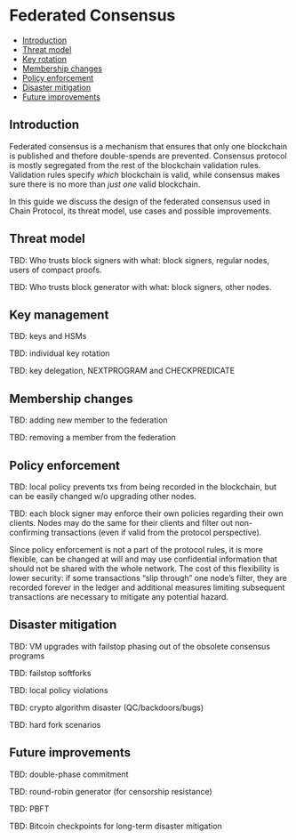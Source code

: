 # Federated Consensus

* [Introduction](#introduction)
* [Threat model](#threat-model)
* [Key rotation](#key-rotation)
* [Membership changes](#membership-changes)
* [Policy enforcement](#policy-enforcement)
* [Disaster mitigation](#disaster-mitigation)
* [Future improvements](#future-improvements)

## Introduction

Federated consensus is a mechanism that ensures that only one blockchain is published and thefore double-spends are prevented. Consensus protocol is mostly segregated from the rest of the blockchain validation rules. Validation rules specify _which_ blockchain is valid, while consensus makes sure there is no more than _just one_ valid blockchain.

In this guide we discuss the design of the federated consensus used in Chain Protocol, its threat model, use cases and possible improvements.


## Threat model

TBD: Who trusts block signers with what: block signers, regular nodes, users of compact proofs.

TBD: Who trusts block generator with what: block signers, other nodes.


## Key management

TBD: keys and HSMs

TBD: individual key rotation

TBD: key delegation, NEXTPROGRAM and CHECKPREDICATE


## Membership changes

TBD: adding new member to the federation

TBD: removing a member from the federation


## Policy enforcement

TBD: local policy prevents txs from being recorded in the blockchain, but can be easily changed w/o upgrading other nodes.

TBD: each block signer may enforce their own policies regarding their own clients. Nodes may do the same for their clients and filter out non-confirming transactions (even if valid from the protocol perspective).

Since policy enforcement is not a part of the protocol rules, it is more flexible, can be changed at will and may use confidential information that should not be shared with the whole network. The cost of this flexibility is lower security: if some transactions “slip through” one node’s filter, they are recorded forever in the ledger and additional measures limiting subsequent transactions are necessary to mitigate any potential hazard.


## Disaster mitigation

TBD: VM upgrades with failstop phasing out of the obsolete consensus programs

TBD: failstop softforks

TBD: local policy violations

TBD: crypto algorithm disaster (QC/backdoors/bugs)

TBD: hard fork scenarios


## Future improvements

TBD: double-phase commitment

TBD: round-robin generator (for censorship resistance)

TBD: PBFT

TBD: Bitcoin checkpoints for long-term disaster mitigation

